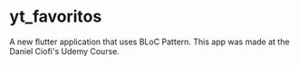 # yt_favoritos

A new flutter application that uses BLoC Pattern.
This app was made at the Daniel Ciofi's Udemy Course.


